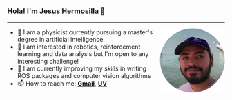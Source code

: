 ### Hola! I'm Jesus Hermosilla 👋
<hr>

<img align="right" width="150" src="img/profile.png">

- 📍 I am a physicist currently pursuing a master's degree in artificial intelligence.
- 🌟 I am interested in robotics, reinforcement learning and data analysis but I'm open to any interesting challenge!
- 🧠 I am currently improving my skills in writing ROS packages and computer vision algorithms
- 📫 How to reach me: **<a href="hermosilladiaz@gmail.com" style="color: black" >Gmail</a>**, **<a href="zs21000457@estudiantes.uv.mx" >UV</a>**
